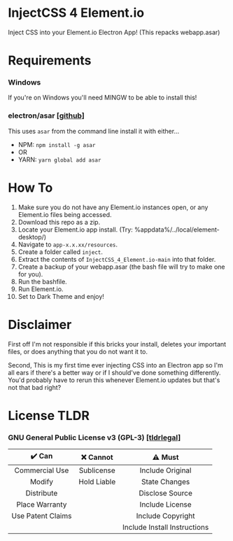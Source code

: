 # InjectCSS 4 Element.io
Inject CSS into your Element.io Electron App! (This repacks webapp.asar)

# Requirements
### Windows
If you're on Windows you'll need MINGW to be able to install this!
### electron/asar [[github]](https://github.com/electron/asar)
This uses `asar` from the command line install it with either...
- NPM: `npm install -g asar`
- OR
- YARN: `yarn global add asar`

# How To
1. Make sure you do not have any Element.io instances open, or any Element.io files being accessed.
2. Download this repo as a zip.
3. Locate your Element.io app install. (Try: %appdata%/../local/element-desktop/)
4. Navigate to `app-x.x.xx/resources`.
5. Create a folder called `inject`.
6. Extract the contents of `InjectCSS_4_Element.io-main` into that folder.
7. Create a backup of your webapp.asar (the bash file will try to make one for you).
8. Run the bashfile.
9. Run Element.io.
10. Set to Dark Theme and enjoy!

# Disclaimer
First off I'm not responsible if this bricks your install, deletes your important files, or does anything that you do not want it to.


Second, This is my first time ever injecting CSS into an Electron app so I'm all ears if there's a better way or if I should've done something differently. You'd probably have to rerun this whenever Element.io updates but that's not that bad right?

# License TLDR
### GNU General Public License v3 (GPL-3) [[tldrlegal]](https://tldrlegal.com/license/gnu-general-public-license-v3-(gpl-3))
| ✔️ Can | ❌ Cannot | ⚠️ Must |
|:-:|:-:|:-:|
| Commercial Use | Sublicense | Include Original |
| Modify | Hold Liable | State Changes |
| Distribute |  | Disclose Source |
| Place Warranty |  | Include License |
| Use Patent Claims |  | Include Copyright |
|  |  | Include Install Instructions |
